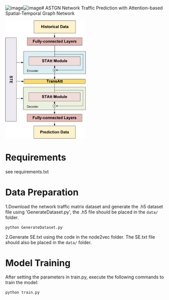 ![image](https://github.com/pengyufei2024/ASTGN/assets/157557824/6fac0600-8c35-4bf3-8e1d-93bf0e2bee17)![image](https://github.com/pengyufei2024/ASTGN/assets/157557824/a9e73cae-650e-4799-b535-c90aa78634c6)# ASTGN
Network Traffic Prediction with Attention-based Spatial-Temporal Graph Network

<img src="https://github.com/pengyufei2024/ASTGN/blob/main/figure/ASTGN.png" width="50%">

# Requirements
see requirements.txt


# Data Preparation
1.Download the network traffic matrix dataset and generate the .h5 dataset file using 'GenerateDataset.py', the .h5 file should be placed in the `data/` folder.

```
python GenerateDataset.py
```

2.Generate SE.txt using the code in the node2vec folder. The SE.txt file should also be placed in the `data/` folder.


# Model Training
After setting the parameters in train.py, execute the following commands to train the model:

```
python train.py
```


